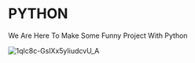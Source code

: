 <h1><b>PYTHON</b></h1>
We Are Here To Make Some Funny Project With Python 

![1qIc8c-GslXx5yIiudcvU_A](https://github.com/user-attachments/assets/4c056ac1-1198-4e42-8593-0a82095c0b3e)
